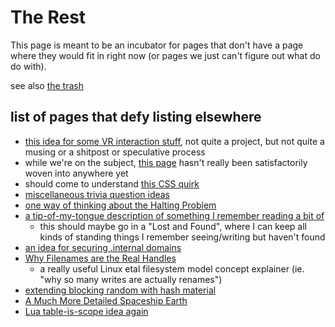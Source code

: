 # The Rest

This page is meant to be an incubator for pages that don't have a page where they would fit in right now (or pages we just can't figure out what do do with).

see also [the trash](9bfk2-zm2y8-j194c-f6t8v-6fbnf)

## list of pages that defy listing elsewhere

- [this idea for some VR interaction stuff](zgfdh-55mqf-gb94q-jg6j8-se3v3), not quite a project, but not quite a musing or a shitpost or speculative process
- while we're on the subject, [this page](5t3mg-9fbhp-t29rc-ezsx7-k19ws) hasn't really been satisfactorily woven into anywhere yet
- should come to understand [this CSS quirk](04rp4-y481x-8h82q-rfma8-48kg0)
- [miscellaneous trivia question ideas](f5ypv-5d0fg-4za3d-rwh70-7qhzc)
- [one way of thinking about the Halting Problem](fncdq-raxa7-pea43-axv78-sfz3z)
- [a tip-of-my-tongue description of something I remember reading a bit of](m8a1y-ag34s-8a8fx-3mng6-wcraz)
  - this should maybe go in a "Lost and Found", where I can keep all kinds of standing things I remember seeing/writing but haven't found
- [an idea for securing .internal domains](p1xa6-95chp-wd9km-pgvm8-hd2wa)
- [Why Filenames are the Real Handles](vn0wg-xddcj-mk8ff-xsz61-x1xw8)
  - a really useful Linux etal filesystem model concept explainer (ie. "why so many writes are actually renames")
- [extending blocking random with hash material](bw6c2-emdrc-gwadv-hv4mw-p8w6x)
- [A Much More Detailed Spaceship Earth](472yj-wvx4v-zkanm-3syw0-qzq4f)
- [Lua table-is-scope idea again](60w7q-8cnaf-6z8je-agwnj-hts8z)
